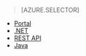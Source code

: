 > [AZURE.SELECTOR]
- [Portal](/documentation/articles/media-services-portal-get-started)
- [.NET](/documentation/articles/media-services-dotnet-get-started)
- [REST API](/documentation/articles/media-services-rest-get-started)
- [Java](/documentation/articles/media-services-java-how-to-use)
